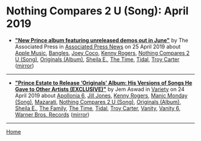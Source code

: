 # Nothing Compares 2 U (Song): April 2019

 - [**"New Prince album featuring unreleased demos out in June"**](https://www.apnews.com/f60b62d07cd74a92aec4ceb6d9c338f1) by The Associated Press in [Associated Press News](https://www.apnews.com/) on 25 April 2019 about [Apple Music](https://bjmdotnet.github.io/pr1nc3/topics/apple-music/), [Bangles](https://bjmdotnet.github.io/pr1nc3/topics/bangles/), [Joey Coco](https://bjmdotnet.github.io/pr1nc3/topics/joey-coco/), [Kenny Rogers](https://bjmdotnet.github.io/pr1nc3/topics/kenny-rogers/), [Nothing Compares 2 U (Song)](https://bjmdotnet.github.io/pr1nc3/topics/song/nothing-compares-2-u/), [Originals (Album)](https://bjmdotnet.github.io/pr1nc3/topics/album/originals/), [Sheila E.](https://bjmdotnet.github.io/pr1nc3/topics/sheila-e/), [The Time](https://bjmdotnet.github.io/pr1nc3/topics/the-time/), [Tidal](https://bjmdotnet.github.io/pr1nc3/topics/tidal/), [Troy Carter](https://bjmdotnet.github.io/pr1nc3/topics/troy-carter/) ([mirror](https://web.archive.org/web/*/https://www.apnews.com/f60b62d07cd74a92aec4ceb6d9c338f1))

----

 - [**"Prince Estate to Release ‘Originals’ Album: His Versions of Songs He Gave to Other Artists (EXCLUSIVE)"**](https://variety.com/2019/music/news/prince-estate-to-release-originals-album-songs-he-gave-to-other-artists-1203197451/) by Jem Aswad in [Variety](https://variety.com/) on 24 April 2019 about [Apollonia 6](https://bjmdotnet.github.io/pr1nc3/topics/apollonia-6/), [Jill Jones](https://bjmdotnet.github.io/pr1nc3/topics/jill-jones/), [Kenny Rogers](https://bjmdotnet.github.io/pr1nc3/topics/kenny-rogers/), [Manic Monday (Song)](https://bjmdotnet.github.io/pr1nc3/topics/song/manic-monday/), [Mazarati](https://bjmdotnet.github.io/pr1nc3/topics/mazarati/), [Nothing Compares 2 U (Song)](https://bjmdotnet.github.io/pr1nc3/topics/song/nothing-compares-2-u/), [Originals (Album)](https://bjmdotnet.github.io/pr1nc3/topics/album/originals/), [Sheila E.](https://bjmdotnet.github.io/pr1nc3/topics/sheila-e/), [The Family](https://bjmdotnet.github.io/pr1nc3/topics/the-family/), [The Time](https://bjmdotnet.github.io/pr1nc3/topics/the-time/), [Tidal](https://bjmdotnet.github.io/pr1nc3/topics/tidal/), [Troy Carter](https://bjmdotnet.github.io/pr1nc3/topics/troy-carter/), [Vanity](https://bjmdotnet.github.io/pr1nc3/topics/vanity/), [Vanity 6](https://bjmdotnet.github.io/pr1nc3/topics/vanity-6/), [Warner Bros. Records](https://bjmdotnet.github.io/pr1nc3/topics/warner-bros-records/) ([mirror](https://web.archive.org/web/*/https://variety.com/2019/music/news/prince-estate-to-release-originals-album-songs-he-gave-to-other-artists-1203197451/))

----

[Home](./)
